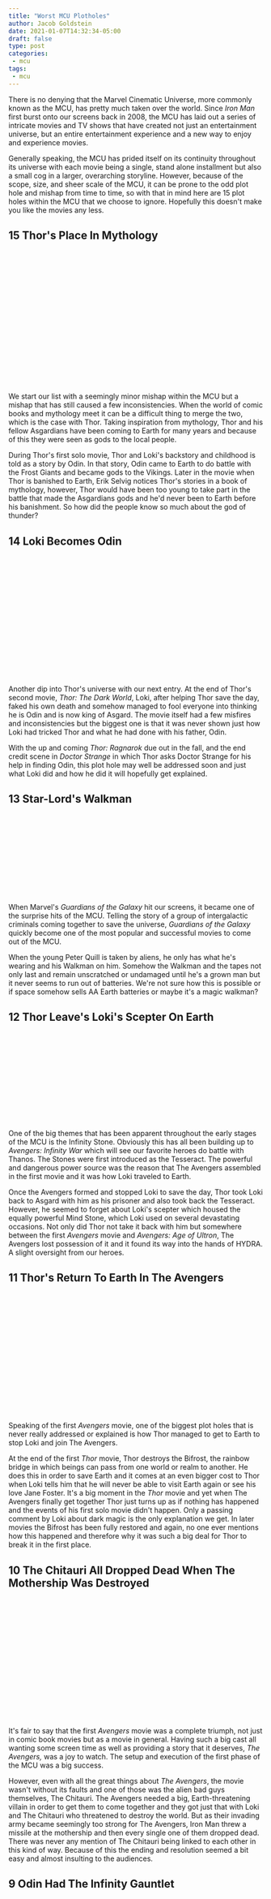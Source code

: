 ```yaml
---
title: "Worst MCU Plotholes"
author: Jacob Goldstein
date: 2021-01-07T14:32:34-05:00
draft: false
type: post
categories:
 - mcu
tags:
 - mcu
---
```


<section class="article-body" itemprop="articleBody">

There is no denying that the Marvel Cinematic Universe, more commonly known as the MCU, has pretty much taken over the world. Since _Iron Man_ first burst onto our screens back in 2008, the MCU has laid out a series of intricate movies and TV shows that have created not just an entertainment universe, but an entire entertainment experience and a new way to enjoy and experience movies.

Generally speaking, the MCU has prided itself on its continuity throughout its universe with each movie being a single, stand alone installment but also a small cog in a larger, overarching storyline. However, because of the scope, size, and sheer scale of the MCU, it can be prone to the odd plot hole and mishap from time to time, so with that in mind here are 15 plot holes within the MCU that we choose to ignore. Hopefully this doesn't make you like the movies any less.

## <span class="item-num">15</span> Thor's Place In Mythology

<figure class="item-img">

<div style="margin:0 auto;max-width:2880px;">

<div class="responsive-img img-article-item" style="padding-bottom: 62.5%"><picture><source media="(min-width: 1024px) and (-webkit-min-device-pixel-ratio: 1.25), (min-width: 1024px) and (min-resolution: 120dpi)" sizes="740px" data-srcset="https://static2.therichestimages.com/wordpress/wp-content/uploads/2017/06/comicvine.gamespot.com_-1.jpg?q=50&amp;fit=crop&amp;w=740&amp;h=462&amp;dpr=1.5 1110w"> <source media="(min-width: 1024px)" sizes="740px" data-srcset="https://static2.therichestimages.com/wordpress/wp-content/uploads/2017/06/comicvine.gamespot.com_-1.jpg?q=50&amp;fit=crop&amp;w=740&amp;h=462 740w"> <source media="(min-width: 768px) and (-webkit-min-device-pixel-ratio: 1.25), (min-width: 768px) and (min-resolution: 120dpi)" sizes="963px" data-srcset="https://static2.therichestimages.com/wordpress/wp-content/uploads/2017/06/comicvine.gamespot.com_-1.jpg?q=50&amp;fit=crop&amp;w=963&amp;h=601&amp;dpr=1.5 1444w"> <source media="(min-width: 768px)" sizes="963px" data-srcset="https://static2.therichestimages.com/wordpress/wp-content/uploads/2017/06/comicvine.gamespot.com_-1.jpg?q=50&amp;fit=crop&amp;w=963&amp;h=601 963w"> <source media="(min-width: 481px) and (-webkit-min-device-pixel-ratio: 1.25), (min-width: 481px) and (min-resolution: 120dpi)" sizes="737px" data-srcset="https://static2.therichestimages.com/wordpress/wp-content/uploads/2017/06/comicvine.gamespot.com_-1.jpg?q=50&amp;fit=crop&amp;w=737&amp;h=460&amp;dpr=1.5 1105w"> <source media="(min-width: 481px)" sizes="737px" data-srcset="https://static2.therichestimages.com/wordpress/wp-content/uploads/2017/06/comicvine.gamespot.com_-1.jpg?q=50&amp;fit=crop&amp;w=737&amp;h=460 737w"> <source media="(min-width: 0px) and (-webkit-min-device-pixel-ratio: 1.25), (min-width: 0px) and (min-resolution: 120dpi)" sizes="450px" data-srcset="https://static2.therichestimages.com/wordpress/wp-content/uploads/2017/06/comicvine.gamespot.com_-1.jpg?q=50&amp;fit=crop&amp;w=450&amp;h=281&amp;dpr=1.5 675w"> <source media="(min-width: 0px)" sizes="450px" data-srcset="https://static2.therichestimages.com/wordpress/wp-content/uploads/2017/06/comicvine.gamespot.com_-1.jpg?q=50&amp;fit=crop&amp;w=450&amp;h=281 450w"></picture> </div>

</div>

</figure>

We start our list with a seemingly minor mishap within the MCU but a mishap that has still caused a few inconsistencies. When the world of comic books and mythology meet it can be a difficult thing to merge the two, which is the case with Thor. Taking inspiration from mythology, Thor and his fellow Asgardians have been coming to Earth for many years and because of this they were seen as gods to the local people.

During Thor's first solo movie, Thor and Loki's backstory and childhood is told as a story by Odin. In that story, Odin came to Earth to do battle with the Frost Giants and became gods to the Vikings. Later in the movie when Thor is banished to Earth, Erik Selvig notices Thor's stories in a book of mythology, however, Thor would have been too young to take part in the battle that made the Asgardians gods and he'd never been to Earth before his banishment. So how did the people know so much about the god of thunder?

## <span class="item-num">14</span> Loki Becomes Odin

<figure class="item-img">

<div style="margin:0 auto;max-width:800px;">

<div class="responsive-img img-article-item" style="padding-bottom: 56.25%"><picture><source media="(min-width: 1024px) and (-webkit-min-device-pixel-ratio: 1.25), (min-width: 1024px) and (min-resolution: 120dpi)" sizes="740px" data-srcset="https://static3.therichestimages.com/wordpress/wp-content/uploads/2017/06/io9.com_.jpg?q=50&amp;fit=crop&amp;w=740&amp;h=416&amp;dpr=1.5 1110w"> <source media="(min-width: 1024px)" sizes="740px" data-srcset="https://static3.therichestimages.com/wordpress/wp-content/uploads/2017/06/io9.com_.jpg?q=50&amp;fit=crop&amp;w=740&amp;h=416 740w"> <source media="(min-width: 768px) and (-webkit-min-device-pixel-ratio: 1.25), (min-width: 768px) and (min-resolution: 120dpi)" sizes="963px" data-srcset="https://static3.therichestimages.com/wordpress/wp-content/uploads/2017/06/io9.com_.jpg?q=50&amp;fit=crop&amp;w=963&amp;h=541&amp;dpr=1.5 1444w"> <source media="(min-width: 768px)" sizes="963px" data-srcset="https://static3.therichestimages.com/wordpress/wp-content/uploads/2017/06/io9.com_.jpg?q=50&amp;fit=crop&amp;w=963&amp;h=541 963w"> <source media="(min-width: 481px) and (-webkit-min-device-pixel-ratio: 1.25), (min-width: 481px) and (min-resolution: 120dpi)" sizes="737px" data-srcset="https://static3.therichestimages.com/wordpress/wp-content/uploads/2017/06/io9.com_.jpg?q=50&amp;fit=crop&amp;w=737&amp;h=414&amp;dpr=1.5 1105w"> <source media="(min-width: 481px)" sizes="737px" data-srcset="https://static3.therichestimages.com/wordpress/wp-content/uploads/2017/06/io9.com_.jpg?q=50&amp;fit=crop&amp;w=737&amp;h=414 737w"> <source media="(min-width: 0px) and (-webkit-min-device-pixel-ratio: 1.25), (min-width: 0px) and (min-resolution: 120dpi)" sizes="450px" data-srcset="https://static3.therichestimages.com/wordpress/wp-content/uploads/2017/06/io9.com_.jpg?q=50&amp;fit=crop&amp;w=450&amp;h=253&amp;dpr=1.5 675w"> <source media="(min-width: 0px)" sizes="450px" data-srcset="https://static3.therichestimages.com/wordpress/wp-content/uploads/2017/06/io9.com_.jpg?q=50&amp;fit=crop&amp;w=450&amp;h=253 450w"></picture> </div>

</div>

</figure>

Another dip into Thor's universe with our next entry. At the end of Thor's second movie, _Thor: The Dark World_, Loki, after helping Thor save the day, faked his own death and somehow managed to fool everyone into thinking he is Odin and is now king of Asgard. The movie itself had a few misfires and inconsistencies but the biggest one is that it was never shown just how Loki had tricked Thor and what he had done with his father, Odin.

With the up and coming _Thor: Ragnarok_ due out in the fall, and the end credit scene in _Doctor Strange_ in which Thor asks Doctor Strange for his help in finding Odin, this plot hole may well be addressed soon and just what Loki did and how he did it will hopefully get explained.

## <span class="item-num">13</span> Star-Lord's Walkman

<figure class="item-img">

<div style="margin:0 auto;max-width:1020px;">

<div class="responsive-img img-article-item" style="padding-bottom: 37.745098039216%"><picture><source media="(min-width: 1024px) and (-webkit-min-device-pixel-ratio: 1.25), (min-width: 1024px) and (min-resolution: 120dpi)" sizes="740px" data-srcset="https://static3.therichestimages.com/wordpress/wp-content/uploads/2017/06/guardians3.jpg?q=50&amp;fit=crop&amp;w=740&amp;h=279&amp;dpr=1.5 1110w"> <source media="(min-width: 1024px)" sizes="740px" data-srcset="https://static3.therichestimages.com/wordpress/wp-content/uploads/2017/06/guardians3.jpg?q=50&amp;fit=crop&amp;w=740&amp;h=279 740w"> <source media="(min-width: 768px) and (-webkit-min-device-pixel-ratio: 1.25), (min-width: 768px) and (min-resolution: 120dpi)" sizes="963px" data-srcset="https://static3.therichestimages.com/wordpress/wp-content/uploads/2017/06/guardians3.jpg?q=50&amp;fit=crop&amp;w=963&amp;h=363&amp;dpr=1.5 1444w"> <source media="(min-width: 768px)" sizes="963px" data-srcset="https://static3.therichestimages.com/wordpress/wp-content/uploads/2017/06/guardians3.jpg?q=50&amp;fit=crop&amp;w=963&amp;h=363 963w"> <source media="(min-width: 481px) and (-webkit-min-device-pixel-ratio: 1.25), (min-width: 481px) and (min-resolution: 120dpi)" sizes="737px" data-srcset="https://static3.therichestimages.com/wordpress/wp-content/uploads/2017/06/guardians3.jpg?q=50&amp;fit=crop&amp;w=737&amp;h=278&amp;dpr=1.5 1105w"> <source media="(min-width: 481px)" sizes="737px" data-srcset="https://static3.therichestimages.com/wordpress/wp-content/uploads/2017/06/guardians3.jpg?q=50&amp;fit=crop&amp;w=737&amp;h=278 737w"> <source media="(min-width: 0px) and (-webkit-min-device-pixel-ratio: 1.25), (min-width: 0px) and (min-resolution: 120dpi)" sizes="450px" data-srcset="https://static3.therichestimages.com/wordpress/wp-content/uploads/2017/06/guardians3.jpg?q=50&amp;fit=crop&amp;w=450&amp;h=169&amp;dpr=1.5 675w"> <source media="(min-width: 0px)" sizes="450px" data-srcset="https://static3.therichestimages.com/wordpress/wp-content/uploads/2017/06/guardians3.jpg?q=50&amp;fit=crop&amp;w=450&amp;h=169 450w"></picture> </div>

</div>

</figure>

When Marvel's _Guardians of the Galaxy_ hit our screens, it became one of the surprise hits of the MCU. Telling the story of a group of intergalactic criminals coming together to save the universe, _Guardians of the Galaxy_ quickly become one of the most popular and successful movies to come out of the MCU.

When the young Peter Quill is taken by aliens, he only has what he's wearing and his Walkman on him. Somehow the Walkman and the tapes not only last and remain unscratched or undamaged until he's a grown man but it never seems to run out of batteries. We're not sure how this is possible or if space somehow sells AA Earth batteries or maybe it's a magic walkman?

## <span class="item-num">12</span> Thor Leave's Loki's Scepter On Earth

<figure class="item-img">

<div style="margin:0 auto;max-width:1920px;">

<div class="responsive-img img-article-item" style="padding-bottom: 41.666666666667%"><picture><source media="(min-width: 1024px) and (-webkit-min-device-pixel-ratio: 1.25), (min-width: 1024px) and (min-resolution: 120dpi)" sizes="740px" data-srcset="https://static3.therichestimages.com/wordpress/wp-content/uploads/2017/06/youtbue.com-s.jpg?q=50&amp;fit=crop&amp;w=740&amp;h=308&amp;dpr=1.5 1110w"> <source media="(min-width: 1024px)" sizes="740px" data-srcset="https://static3.therichestimages.com/wordpress/wp-content/uploads/2017/06/youtbue.com-s.jpg?q=50&amp;fit=crop&amp;w=740&amp;h=308 740w"> <source media="(min-width: 768px) and (-webkit-min-device-pixel-ratio: 1.25), (min-width: 768px) and (min-resolution: 120dpi)" sizes="963px" data-srcset="https://static3.therichestimages.com/wordpress/wp-content/uploads/2017/06/youtbue.com-s.jpg?q=50&amp;fit=crop&amp;w=963&amp;h=401&amp;dpr=1.5 1444w"> <source media="(min-width: 768px)" sizes="963px" data-srcset="https://static3.therichestimages.com/wordpress/wp-content/uploads/2017/06/youtbue.com-s.jpg?q=50&amp;fit=crop&amp;w=963&amp;h=401 963w"> <source media="(min-width: 481px) and (-webkit-min-device-pixel-ratio: 1.25), (min-width: 481px) and (min-resolution: 120dpi)" sizes="737px" data-srcset="https://static3.therichestimages.com/wordpress/wp-content/uploads/2017/06/youtbue.com-s.jpg?q=50&amp;fit=crop&amp;w=737&amp;h=307&amp;dpr=1.5 1105w"> <source media="(min-width: 481px)" sizes="737px" data-srcset="https://static3.therichestimages.com/wordpress/wp-content/uploads/2017/06/youtbue.com-s.jpg?q=50&amp;fit=crop&amp;w=737&amp;h=307 737w"> <source media="(min-width: 0px) and (-webkit-min-device-pixel-ratio: 1.25), (min-width: 0px) and (min-resolution: 120dpi)" sizes="450px" data-srcset="https://static3.therichestimages.com/wordpress/wp-content/uploads/2017/06/youtbue.com-s.jpg?q=50&amp;fit=crop&amp;w=450&amp;h=187&amp;dpr=1.5 675w"> <source media="(min-width: 0px)" sizes="450px" data-srcset="https://static3.therichestimages.com/wordpress/wp-content/uploads/2017/06/youtbue.com-s.jpg?q=50&amp;fit=crop&amp;w=450&amp;h=187 450w"></picture> </div>

</div>

</figure>

One of the big themes that has been apparent throughout the early stages of the MCU is the Infinity Stone. Obviously this has all been building up to _Avengers: Infinity War_ which will see our favorite heroes do battle with Thanos. The Stones were first introduced as the Tesseract. The powerful and dangerous power source was the reason that The Avengers assembled in the first movie and it was how Loki traveled to Earth.

Once the Avengers formed and stopped Loki to save the day, Thor took Loki back to Asgard with him as his prisoner and also took back the Tesseract. However, he seemed to forget about Loki's scepter which housed the equally powerful Mind Stone, which Loki used on several devastating occasions. Not only did Thor not take it back with him but somewhere between the first _Avengers_ movie and _Avengers: Age of Ultron_, The Avengers lost possession of it and it found its way into the hands of HYDRA. A slight oversight from our heroes.

## <span class="item-num">11</span> Thor's Return To Earth In The Avengers

<figure class="item-img">

<div style="margin:0 auto;max-width:1280px;">

<div class="responsive-img img-article-item" style="padding-bottom: 56.25%"><picture><source media="(min-width: 1024px) and (-webkit-min-device-pixel-ratio: 1.25), (min-width: 1024px) and (min-resolution: 120dpi)" sizes="740px" data-srcset="https://static2.therichestimages.com/wordpress/wp-content/uploads/2017/06/youtube.com_-2.jpg?q=50&amp;fit=crop&amp;w=740&amp;h=416&amp;dpr=1.5 1110w"> <source media="(min-width: 1024px)" sizes="740px" data-srcset="https://static2.therichestimages.com/wordpress/wp-content/uploads/2017/06/youtube.com_-2.jpg?q=50&amp;fit=crop&amp;w=740&amp;h=416 740w"> <source media="(min-width: 768px) and (-webkit-min-device-pixel-ratio: 1.25), (min-width: 768px) and (min-resolution: 120dpi)" sizes="963px" data-srcset="https://static2.therichestimages.com/wordpress/wp-content/uploads/2017/06/youtube.com_-2.jpg?q=50&amp;fit=crop&amp;w=963&amp;h=541&amp;dpr=1.5 1444w"> <source media="(min-width: 768px)" sizes="963px" data-srcset="https://static2.therichestimages.com/wordpress/wp-content/uploads/2017/06/youtube.com_-2.jpg?q=50&amp;fit=crop&amp;w=963&amp;h=541 963w"> <source media="(min-width: 481px) and (-webkit-min-device-pixel-ratio: 1.25), (min-width: 481px) and (min-resolution: 120dpi)" sizes="737px" data-srcset="https://static2.therichestimages.com/wordpress/wp-content/uploads/2017/06/youtube.com_-2.jpg?q=50&amp;fit=crop&amp;w=737&amp;h=414&amp;dpr=1.5 1105w"> <source media="(min-width: 481px)" sizes="737px" data-srcset="https://static2.therichestimages.com/wordpress/wp-content/uploads/2017/06/youtube.com_-2.jpg?q=50&amp;fit=crop&amp;w=737&amp;h=414 737w"> <source media="(min-width: 0px) and (-webkit-min-device-pixel-ratio: 1.25), (min-width: 0px) and (min-resolution: 120dpi)" sizes="450px" data-srcset="https://static2.therichestimages.com/wordpress/wp-content/uploads/2017/06/youtube.com_-2.jpg?q=50&amp;fit=crop&amp;w=450&amp;h=253&amp;dpr=1.5 675w"> <source media="(min-width: 0px)" sizes="450px" data-srcset="https://static2.therichestimages.com/wordpress/wp-content/uploads/2017/06/youtube.com_-2.jpg?q=50&amp;fit=crop&amp;w=450&amp;h=253 450w"></picture> </div>

</div>

</figure>

Speaking of the first _Avengers_ movie, one of the biggest plot holes that is never really addressed or explained is how Thor managed to get to Earth to stop Loki and join The Avengers.

At the end of the first _Thor_ movie, Thor destroys the Bifrost, the rainbow bridge in which beings can pass from one world or realm to another. He does this in order to save Earth and it comes at an even bigger cost to Thor when Loki tells him that he will never be able to visit Earth again or see his love Jane Foster. It's a big moment in the _Thor_ movie and yet when The Avengers finally get together Thor just turns up as if nothing has happened and the events of his first solo movie didn't happen. Only a passing comment by Loki about dark magic is the only explanation we get. In later movies the Bifrost has been fully restored and again, no one ever mentions how this happened and therefore why it was such a big deal for Thor to break it in the first place.

## <span class="item-num">10</span> The Chitauri All Dropped Dead When The Mothership Was Destroyed

<figure class="item-img">

<div style="margin:0 auto;max-width:1920px;">

<div class="responsive-img img-article-item" style="padding-bottom: 56.25%"><picture><source media="(min-width: 1024px) and (-webkit-min-device-pixel-ratio: 1.25), (min-width: 1024px) and (min-resolution: 120dpi)" sizes="740px" data-srcset="https://static2.therichestimages.com/wordpress/wp-content/uploads/2017/06/mcu.wikia_.com_.png?q=50&amp;fit=crop&amp;w=740&amp;h=416&amp;dpr=1.5 1110w"> <source media="(min-width: 1024px)" sizes="740px" data-srcset="https://static2.therichestimages.com/wordpress/wp-content/uploads/2017/06/mcu.wikia_.com_.png?q=50&amp;fit=crop&amp;w=740&amp;h=416 740w"> <source media="(min-width: 768px) and (-webkit-min-device-pixel-ratio: 1.25), (min-width: 768px) and (min-resolution: 120dpi)" sizes="963px" data-srcset="https://static2.therichestimages.com/wordpress/wp-content/uploads/2017/06/mcu.wikia_.com_.png?q=50&amp;fit=crop&amp;w=963&amp;h=541&amp;dpr=1.5 1444w"> <source media="(min-width: 768px)" sizes="963px" data-srcset="https://static2.therichestimages.com/wordpress/wp-content/uploads/2017/06/mcu.wikia_.com_.png?q=50&amp;fit=crop&amp;w=963&amp;h=541 963w"> <source media="(min-width: 481px) and (-webkit-min-device-pixel-ratio: 1.25), (min-width: 481px) and (min-resolution: 120dpi)" sizes="737px" data-srcset="https://static2.therichestimages.com/wordpress/wp-content/uploads/2017/06/mcu.wikia_.com_.png?q=50&amp;fit=crop&amp;w=737&amp;h=414&amp;dpr=1.5 1105w"> <source media="(min-width: 481px)" sizes="737px" data-srcset="https://static2.therichestimages.com/wordpress/wp-content/uploads/2017/06/mcu.wikia_.com_.png?q=50&amp;fit=crop&amp;w=737&amp;h=414 737w"> <source media="(min-width: 0px) and (-webkit-min-device-pixel-ratio: 1.25), (min-width: 0px) and (min-resolution: 120dpi)" sizes="450px" data-srcset="https://static2.therichestimages.com/wordpress/wp-content/uploads/2017/06/mcu.wikia_.com_.png?q=50&amp;fit=crop&amp;w=450&amp;h=253&amp;dpr=1.5 675w"> <source media="(min-width: 0px)" sizes="450px" data-srcset="https://static2.therichestimages.com/wordpress/wp-content/uploads/2017/06/mcu.wikia_.com_.png?q=50&amp;fit=crop&amp;w=450&amp;h=253 450w"></picture> </div>

</div>

</figure>

It's fair to say that the first _Avengers_ movie was a complete triumph, not just in comic book movies but as a movie in general. Having such a big cast all wanting some screen time as well as providing a story that it deserves, _The Avengers,_ was a joy to watch. The setup and execution of the first phase of the MCU was a big success.

However, even with all the great things about _The Avengers_, the movie wasn't without its faults and one of those was the alien bad guys themselves, The Chitauri. The Avengers needed a big, Earth-threatening villain in order to get them to come together and they got just that with Loki and The Chitauri who threatened to destroy the world. But as their invading army became seemingly too strong for The Avengers, Iron Man threw a missile at the mothership and then every single one of them dropped dead. There was never any mention of The Chitauri being linked to each other in this kind of way. Because of this the ending and resolution seemed a bit easy and almost insulting to the audiences.

## <span class="item-num">9</span> Odin Had The Infinity Gauntlet

<figure class="item-img">

<div style="margin:0 auto;max-width:958px;">

<div class="responsive-img img-article-item" style="padding-bottom: 50%"><picture><source media="(min-width: 1024px) and (-webkit-min-device-pixel-ratio: 1.25), (min-width: 1024px) and (min-resolution: 120dpi)" sizes="740px" data-srcset="https://static2.therichestimages.com/wordpress/wp-content/uploads/2017/06/nerdando.com_.jpg?q=50&amp;fit=crop&amp;w=740&amp;h=370&amp;dpr=1.5 1110w"> <source media="(min-width: 1024px)" sizes="740px" data-srcset="https://static2.therichestimages.com/wordpress/wp-content/uploads/2017/06/nerdando.com_.jpg?q=50&amp;fit=crop&amp;w=740&amp;h=370 740w"> <source media="(min-width: 768px) and (-webkit-min-device-pixel-ratio: 1.25), (min-width: 768px) and (min-resolution: 120dpi)" sizes="963px" data-srcset="https://static2.therichestimages.com/wordpress/wp-content/uploads/2017/06/nerdando.com_.jpg?q=50&amp;fit=crop&amp;w=963&amp;h=481&amp;dpr=1.5 1444w"> <source media="(min-width: 768px)" sizes="963px" data-srcset="https://static2.therichestimages.com/wordpress/wp-content/uploads/2017/06/nerdando.com_.jpg?q=50&amp;fit=crop&amp;w=963&amp;h=481 963w"> <source media="(min-width: 481px) and (-webkit-min-device-pixel-ratio: 1.25), (min-width: 481px) and (min-resolution: 120dpi)" sizes="737px" data-srcset="https://static2.therichestimages.com/wordpress/wp-content/uploads/2017/06/nerdando.com_.jpg?q=50&amp;fit=crop&amp;w=737&amp;h=368&amp;dpr=1.5 1105w"> <source media="(min-width: 481px)" sizes="737px" data-srcset="https://static2.therichestimages.com/wordpress/wp-content/uploads/2017/06/nerdando.com_.jpg?q=50&amp;fit=crop&amp;w=737&amp;h=368 737w"> <source media="(min-width: 0px) and (-webkit-min-device-pixel-ratio: 1.25), (min-width: 0px) and (min-resolution: 120dpi)" sizes="450px" data-srcset="https://static2.therichestimages.com/wordpress/wp-content/uploads/2017/06/nerdando.com_.jpg?q=50&amp;fit=crop&amp;w=450&amp;h=225&amp;dpr=1.5 675w"> <source media="(min-width: 0px)" sizes="450px" data-srcset="https://static2.therichestimages.com/wordpress/wp-content/uploads/2017/06/nerdando.com_.jpg?q=50&amp;fit=crop&amp;w=450&amp;h=225 450w"></picture> </div>

</div>

</figure>

Our next entry is more of a MCU mistake than a plot hole but it still has some fans out there talking about it. During the first _Thor_ movie, Odin has a vault in which he locks up all the rarest and most powerful items in the realms. As Loki spends a few scenes in the vault, we can clearly see that Odin has The Infinity Gauntlet locked away safely inside. However, at the end of Avengers: Age of Ultron, Thanos is shown in the mid credits scene to be putting on the Infinity gauntlet as he says "Fine, I'll do it myself."

We get the feeling that when the first _Thor_ movie was written, the MCU didn't know everything about the future movies and therefore weren't sure that the Infinity Stones would play such a big part. It's unlikely that there are two Infinity Gauntlets out there so we think it's more a case that the writers just added in this easter egg as a nod to the Marvel storyline and later realized their mistake and are now just going to ignore it.

## <span class="item-num">8</span> Thanos Recruiting Loki

<figure class="item-img">

<div style="margin:0 auto;max-width:1200px;">

<div class="responsive-img img-article-item" style="padding-bottom: 60%"><picture><source media="(min-width: 1024px) and (-webkit-min-device-pixel-ratio: 1.25), (min-width: 1024px) and (min-resolution: 120dpi)" sizes="740px" data-srcset="https://static2.therichestimages.com/wordpress/wp-content/uploads/2017/06/youtube.com-t.jpg?q=50&amp;fit=crop&amp;w=740&amp;h=444&amp;dpr=1.5 1110w"> <source media="(min-width: 1024px)" sizes="740px" data-srcset="https://static2.therichestimages.com/wordpress/wp-content/uploads/2017/06/youtube.com-t.jpg?q=50&amp;fit=crop&amp;w=740&amp;h=444 740w"> <source media="(min-width: 768px) and (-webkit-min-device-pixel-ratio: 1.25), (min-width: 768px) and (min-resolution: 120dpi)" sizes="963px" data-srcset="https://static2.therichestimages.com/wordpress/wp-content/uploads/2017/06/youtube.com-t.jpg?q=50&amp;fit=crop&amp;w=963&amp;h=577&amp;dpr=1.5 1444w"> <source media="(min-width: 768px)" sizes="963px" data-srcset="https://static2.therichestimages.com/wordpress/wp-content/uploads/2017/06/youtube.com-t.jpg?q=50&amp;fit=crop&amp;w=963&amp;h=577 963w"> <source media="(min-width: 481px) and (-webkit-min-device-pixel-ratio: 1.25), (min-width: 481px) and (min-resolution: 120dpi)" sizes="737px" data-srcset="https://static2.therichestimages.com/wordpress/wp-content/uploads/2017/06/youtube.com-t.jpg?q=50&amp;fit=crop&amp;w=737&amp;h=442&amp;dpr=1.5 1105w"> <source media="(min-width: 481px)" sizes="737px" data-srcset="https://static2.therichestimages.com/wordpress/wp-content/uploads/2017/06/youtube.com-t.jpg?q=50&amp;fit=crop&amp;w=737&amp;h=442 737w"> <source media="(min-width: 0px) and (-webkit-min-device-pixel-ratio: 1.25), (min-width: 0px) and (min-resolution: 120dpi)" sizes="450px" data-srcset="https://static2.therichestimages.com/wordpress/wp-content/uploads/2017/06/youtube.com-t.jpg?q=50&amp;fit=crop&amp;w=450&amp;h=270&amp;dpr=1.5 675w"> <source media="(min-width: 0px)" sizes="450px" data-srcset="https://static2.therichestimages.com/wordpress/wp-content/uploads/2017/06/youtube.com-t.jpg?q=50&amp;fit=crop&amp;w=450&amp;h=270 450w"></picture> </div>

</div>

</figure>

For a while now it has been clear that throughout the MCU Thanos has been behind the scenes, pulling the strings in order to get what he wants. In _Guardians of the Galaxy,_ the mad Titan uses Ronan to get one of the Infinity Stones for him. In _Avengers: Age of Ultron,_ it is shown that Ultron didn't work alone and was in fact guided by Thanos and of course, in the first _Avengers_ movie, Loki is given his powerful scepter and use of the Chitauri army by Thanos.

We know that Thanos is the big bad for the universe and _The Avengers_ has been building up to a showdown between him and The Avengers, but how does Thanos keep meeting these people? There's no reference to how Loki and Thanos came to meet or how Ultron could in any way be linked to Thanos. It just seems like the writers tap on Thanos at the end of everything in order to keep building up their theme rather than fully explaining any of this.

## <span class="item-num">7</span> Thanos Gives Away The Mind Stone

<figure class="item-img">

<div style="margin:0 auto;max-width:1024px;">

<div class="responsive-img img-article-item" style="padding-bottom: 56.25%"><picture><source media="(min-width: 1024px) and (-webkit-min-device-pixel-ratio: 1.25), (min-width: 1024px) and (min-resolution: 120dpi)" sizes="740px" data-srcset="https://static2.therichestimages.com/wordpress/wp-content/uploads/2017/06/cheatsheet.com_.jpg?q=50&amp;fit=crop&amp;w=740&amp;h=416&amp;dpr=1.5 1110w"> <source media="(min-width: 1024px)" sizes="740px" data-srcset="https://static2.therichestimages.com/wordpress/wp-content/uploads/2017/06/cheatsheet.com_.jpg?q=50&amp;fit=crop&amp;w=740&amp;h=416 740w"> <source media="(min-width: 768px) and (-webkit-min-device-pixel-ratio: 1.25), (min-width: 768px) and (min-resolution: 120dpi)" sizes="963px" data-srcset="https://static2.therichestimages.com/wordpress/wp-content/uploads/2017/06/cheatsheet.com_.jpg?q=50&amp;fit=crop&amp;w=963&amp;h=541&amp;dpr=1.5 1444w"> <source media="(min-width: 768px)" sizes="963px" data-srcset="https://static2.therichestimages.com/wordpress/wp-content/uploads/2017/06/cheatsheet.com_.jpg?q=50&amp;fit=crop&amp;w=963&amp;h=541 963w"> <source media="(min-width: 481px) and (-webkit-min-device-pixel-ratio: 1.25), (min-width: 481px) and (min-resolution: 120dpi)" sizes="737px" data-srcset="https://static2.therichestimages.com/wordpress/wp-content/uploads/2017/06/cheatsheet.com_.jpg?q=50&amp;fit=crop&amp;w=737&amp;h=414&amp;dpr=1.5 1105w"> <source media="(min-width: 481px)" sizes="737px" data-srcset="https://static2.therichestimages.com/wordpress/wp-content/uploads/2017/06/cheatsheet.com_.jpg?q=50&amp;fit=crop&amp;w=737&amp;h=414 737w"> <source media="(min-width: 0px) and (-webkit-min-device-pixel-ratio: 1.25), (min-width: 0px) and (min-resolution: 120dpi)" sizes="450px" data-srcset="https://static2.therichestimages.com/wordpress/wp-content/uploads/2017/06/cheatsheet.com_.jpg?q=50&amp;fit=crop&amp;w=450&amp;h=253&amp;dpr=1.5 675w"> <source media="(min-width: 0px)" sizes="450px" data-srcset="https://static2.therichestimages.com/wordpress/wp-content/uploads/2017/06/cheatsheet.com_.jpg?q=50&amp;fit=crop&amp;w=450&amp;h=253 450w"></picture> </div>

</div>

</figure>

Our previous entry talked about how Thanos managed to manipulate or even meet some of the MCU villains such as Loki and Ultron, but this entry is an even bigger plot hole and focuses on the Infinity Stones themselves. As we've already mentioned, Thanos and the Infinity Stones have been an underlined theme and threat throughout the entire MCU and will soon come out on screens in _Avengers: Infinity War._

However, in order for Thanos to truly be the threat we all know he can be, he needs to get his hands on all the Infinity Stones. Most of them have been seen in various movies but we know that Thanos has had his hands on at least one, but he gave it away. When Loki was given his scepter by Thanos it contained the Mind Stone, which means that Thanos gave Loki the stone in order to get another stone that was powering the Tesseract. If Thanos needs the Infinity Stones then he surely wouldn't give them away, especially since Loki lost his stones so now Thanos has none.

## <span class="item-num">6</span> Zemo's Plan

<figure class="item-img">

<div style="margin:0 auto;max-width:4000px;">

<div class="responsive-img img-article-item" style="padding-bottom: 66.675%"><picture><source media="(min-width: 1024px) and (-webkit-min-device-pixel-ratio: 1.25), (min-width: 1024px) and (min-resolution: 120dpi)" sizes="740px" data-srcset="https://static0.therichestimages.com/wordpress/wp-content/uploads/2017/06/mcu.wikia_.com-z.jpg?q=50&amp;fit=crop&amp;w=740&amp;h=493&amp;dpr=1.5 1110w"> <source media="(min-width: 1024px)" sizes="740px" data-srcset="https://static0.therichestimages.com/wordpress/wp-content/uploads/2017/06/mcu.wikia_.com-z.jpg?q=50&amp;fit=crop&amp;w=740&amp;h=493 740w"> <source media="(min-width: 768px) and (-webkit-min-device-pixel-ratio: 1.25), (min-width: 768px) and (min-resolution: 120dpi)" sizes="963px" data-srcset="https://static0.therichestimages.com/wordpress/wp-content/uploads/2017/06/mcu.wikia_.com-z.jpg?q=50&amp;fit=crop&amp;w=963&amp;h=642&amp;dpr=1.5 1444w"> <source media="(min-width: 768px)" sizes="963px" data-srcset="https://static0.therichestimages.com/wordpress/wp-content/uploads/2017/06/mcu.wikia_.com-z.jpg?q=50&amp;fit=crop&amp;w=963&amp;h=642 963w"> <source media="(min-width: 481px) and (-webkit-min-device-pixel-ratio: 1.25), (min-width: 481px) and (min-resolution: 120dpi)" sizes="737px" data-srcset="https://static0.therichestimages.com/wordpress/wp-content/uploads/2017/06/mcu.wikia_.com-z.jpg?q=50&amp;fit=crop&amp;w=737&amp;h=491&amp;dpr=1.5 1105w"> <source media="(min-width: 481px)" sizes="737px" data-srcset="https://static0.therichestimages.com/wordpress/wp-content/uploads/2017/06/mcu.wikia_.com-z.jpg?q=50&amp;fit=crop&amp;w=737&amp;h=491 737w"> <source media="(min-width: 0px) and (-webkit-min-device-pixel-ratio: 1.25), (min-width: 0px) and (min-resolution: 120dpi)" sizes="450px" data-srcset="https://static0.therichestimages.com/wordpress/wp-content/uploads/2017/06/mcu.wikia_.com-z.jpg?q=50&amp;fit=crop&amp;w=450&amp;h=300&amp;dpr=1.5 675w"> <source media="(min-width: 0px)" sizes="450px" data-srcset="https://static0.therichestimages.com/wordpress/wp-content/uploads/2017/06/mcu.wikia_.com-z.jpg?q=50&amp;fit=crop&amp;w=450&amp;h=300 450w"></picture> </div>

</div>

</figure>

Throughout the MCU movies, particularly the ones involving the Avengers, an interesting theme has popped up and that's the responsibility of the superheroes and should they be accountable for their actions. This theme all came to a head in _Captain America: Civil War_ in which our favorite heroes were divided in their opinions of what a hero should be and if they should be monitored.

In the middle of this movie we got the character of Zemo, who had lost his family in _Avengers: Age of Ultron_. Although The Avengers saved the day, Zemo held them responsible for his family's death, Captain America and Iron Man in particular. So Zemo hatched a plan in order to bring down the two biggest Avengers. However, Zemo's plan required too many specific things that if anything at all happened slightly differently than he'd prepared for then his entire plan would fail. And let's not forget the ending in which his ultimate reveal to Captain America and Iron Man needed them both to be in the same place at the same time and there is no way he could have known that, especially as they were at odds with each other at the time.

## <span class="item-num">5</span> Captain America's Crash

<figure class="item-img">

<div style="margin:0 auto;max-width:1400px;">

<div class="responsive-img img-article-item" style="padding-bottom: 50%"><picture><source media="(min-width: 1024px) and (-webkit-min-device-pixel-ratio: 1.25), (min-width: 1024px) and (min-resolution: 120dpi)" sizes="740px" data-srcset="https://static3.therichestimages.com/wordpress/wp-content/uploads/2017/06/captainamerica.jpg?q=50&amp;fit=crop&amp;w=740&amp;h=370&amp;dpr=1.5 1110w"> <source media="(min-width: 1024px)" sizes="740px" data-srcset="https://static3.therichestimages.com/wordpress/wp-content/uploads/2017/06/captainamerica.jpg?q=50&amp;fit=crop&amp;w=740&amp;h=370 740w"> <source media="(min-width: 768px) and (-webkit-min-device-pixel-ratio: 1.25), (min-width: 768px) and (min-resolution: 120dpi)" sizes="963px" data-srcset="https://static3.therichestimages.com/wordpress/wp-content/uploads/2017/06/captainamerica.jpg?q=50&amp;fit=crop&amp;w=963&amp;h=481&amp;dpr=1.5 1444w"> <source media="(min-width: 768px)" sizes="963px" data-srcset="https://static3.therichestimages.com/wordpress/wp-content/uploads/2017/06/captainamerica.jpg?q=50&amp;fit=crop&amp;w=963&amp;h=481 963w"> <source media="(min-width: 481px) and (-webkit-min-device-pixel-ratio: 1.25), (min-width: 481px) and (min-resolution: 120dpi)" sizes="737px" data-srcset="https://static3.therichestimages.com/wordpress/wp-content/uploads/2017/06/captainamerica.jpg?q=50&amp;fit=crop&amp;w=737&amp;h=368&amp;dpr=1.5 1105w"> <source media="(min-width: 481px)" sizes="737px" data-srcset="https://static3.therichestimages.com/wordpress/wp-content/uploads/2017/06/captainamerica.jpg?q=50&amp;fit=crop&amp;w=737&amp;h=368 737w"> <source media="(min-width: 0px) and (-webkit-min-device-pixel-ratio: 1.25), (min-width: 0px) and (min-resolution: 120dpi)" sizes="450px" data-srcset="https://static3.therichestimages.com/wordpress/wp-content/uploads/2017/06/captainamerica.jpg?q=50&amp;fit=crop&amp;w=450&amp;h=225&amp;dpr=1.5 675w"> <source media="(min-width: 0px)" sizes="450px" data-srcset="https://static3.therichestimages.com/wordpress/wp-content/uploads/2017/06/captainamerica.jpg?q=50&amp;fit=crop&amp;w=450&amp;h=225 450w"></picture> </div>

</div>

</figure>

Our next entry is an example of a movie ending that serves no other purpose than to push forward the franchise. At the end of _Captain America: The First Avenger,_ Steve Rogers is left flying a plane that has other mini planes and bombs aboard it. In order to stop these bombs flying off and destroying cities, Captain America decides to crash the plane into the ice in order to save the world.

But the fact is Captain America didn't need to make this grand gesture and crash the plane. Considering that the plane was flying over the Atlantic, Captain America not only had plenty of time to work out a better plan, he also could have crashed the plane anywhere else other than into the ice. The only reason this happened was to make sure that Captain America was frozen and could be thawed out in the present day.

## <span class="item-num">4</span> Extremis

<figure class="item-img">

<div style="margin:0 auto;max-width:1200px;">

<div class="responsive-img img-article-item" style="padding-bottom: 50%"><picture><source media="(min-width: 1024px) and (-webkit-min-device-pixel-ratio: 1.25), (min-width: 1024px) and (min-resolution: 120dpi)" sizes="740px" data-srcset="https://static3.therichestimages.com/wordpress/wp-content/uploads/2017/06/mcu.wikia_.com-e.jpg?q=50&amp;fit=crop&amp;w=740&amp;h=370&amp;dpr=1.5 1110w"> <source media="(min-width: 1024px)" sizes="740px" data-srcset="https://static3.therichestimages.com/wordpress/wp-content/uploads/2017/06/mcu.wikia_.com-e.jpg?q=50&amp;fit=crop&amp;w=740&amp;h=370 740w"> <source media="(min-width: 768px) and (-webkit-min-device-pixel-ratio: 1.25), (min-width: 768px) and (min-resolution: 120dpi)" sizes="963px" data-srcset="https://static3.therichestimages.com/wordpress/wp-content/uploads/2017/06/mcu.wikia_.com-e.jpg?q=50&amp;fit=crop&amp;w=963&amp;h=481&amp;dpr=1.5 1444w"> <source media="(min-width: 768px)" sizes="963px" data-srcset="https://static3.therichestimages.com/wordpress/wp-content/uploads/2017/06/mcu.wikia_.com-e.jpg?q=50&amp;fit=crop&amp;w=963&amp;h=481 963w"> <source media="(min-width: 481px) and (-webkit-min-device-pixel-ratio: 1.25), (min-width: 481px) and (min-resolution: 120dpi)" sizes="737px" data-srcset="https://static3.therichestimages.com/wordpress/wp-content/uploads/2017/06/mcu.wikia_.com-e.jpg?q=50&amp;fit=crop&amp;w=737&amp;h=368&amp;dpr=1.5 1105w"> <source media="(min-width: 481px)" sizes="737px" data-srcset="https://static3.therichestimages.com/wordpress/wp-content/uploads/2017/06/mcu.wikia_.com-e.jpg?q=50&amp;fit=crop&amp;w=737&amp;h=368 737w"> <source media="(min-width: 0px) and (-webkit-min-device-pixel-ratio: 1.25), (min-width: 0px) and (min-resolution: 120dpi)" sizes="450px" data-srcset="https://static3.therichestimages.com/wordpress/wp-content/uploads/2017/06/mcu.wikia_.com-e.jpg?q=50&amp;fit=crop&amp;w=450&amp;h=225&amp;dpr=1.5 675w"> <source media="(min-width: 0px)" sizes="450px" data-srcset="https://static3.therichestimages.com/wordpress/wp-content/uploads/2017/06/mcu.wikia_.com-e.jpg?q=50&amp;fit=crop&amp;w=450&amp;h=225 450w"></picture> </div>

</div>

</figure>

During _Iron Man 3_, Tony Stark manages to get his hands on the Extremis project, which can give a person the power to regenerate and regrow limbs and beat pretty much any illness. The only flaw with Extremis is that it caused the people involved to overheat to such an extent that they could breathe fire. Once Stark's girlfriend, Pepper Potts, was exposed to it, the genius Stark put his mind to work and managed to stabilize Extremis. He saved Pepper Potts and even used it so the surgeons could remove the shrapnel from his heart.

However, since Stark magically made Extremis work, he seems to have forgotten all about it. Extremis could have come in very handy especially in _Avengers: Age of Ultron_ when Hawkeye was injured, but instead of Tony Stark pulling out his super healer, he made Hawkeye use an experimental tissue regenerator when he could have fixed it in half the time with Extremis.

## <span class="item-num">3</span> Captain America's Plan

<figure class="item-img">

<div style="margin:0 auto;max-width:1919px;">

<div class="responsive-img img-article-item" style="padding-bottom: 41.27149557061%"><picture><source media="(min-width: 1024px) and (-webkit-min-device-pixel-ratio: 1.25), (min-width: 1024px) and (min-resolution: 120dpi)" sizes="740px" data-srcset="https://static3.therichestimages.com/wordpress/wp-content/uploads/2017/06/cap.jpg?q=50&amp;fit=crop&amp;w=740&amp;h=305&amp;dpr=1.5 1110w"> <source media="(min-width: 1024px)" sizes="740px" data-srcset="https://static3.therichestimages.com/wordpress/wp-content/uploads/2017/06/cap.jpg?q=50&amp;fit=crop&amp;w=740&amp;h=305 740w"> <source media="(min-width: 768px) and (-webkit-min-device-pixel-ratio: 1.25), (min-width: 768px) and (min-resolution: 120dpi)" sizes="963px" data-srcset="https://static3.therichestimages.com/wordpress/wp-content/uploads/2017/06/cap.jpg?q=50&amp;fit=crop&amp;w=963&amp;h=397&amp;dpr=1.5 1444w"> <source media="(min-width: 768px)" sizes="963px" data-srcset="https://static3.therichestimages.com/wordpress/wp-content/uploads/2017/06/cap.jpg?q=50&amp;fit=crop&amp;w=963&amp;h=397 963w"> <source media="(min-width: 481px) and (-webkit-min-device-pixel-ratio: 1.25), (min-width: 481px) and (min-resolution: 120dpi)" sizes="737px" data-srcset="https://static3.therichestimages.com/wordpress/wp-content/uploads/2017/06/cap.jpg?q=50&amp;fit=crop&amp;w=737&amp;h=304&amp;dpr=1.5 1105w"> <source media="(min-width: 481px)" sizes="737px" data-srcset="https://static3.therichestimages.com/wordpress/wp-content/uploads/2017/06/cap.jpg?q=50&amp;fit=crop&amp;w=737&amp;h=304 737w"> <source media="(min-width: 0px) and (-webkit-min-device-pixel-ratio: 1.25), (min-width: 0px) and (min-resolution: 120dpi)" sizes="450px" data-srcset="https://static3.therichestimages.com/wordpress/wp-content/uploads/2017/06/cap.jpg?q=50&amp;fit=crop&amp;w=450&amp;h=185&amp;dpr=1.5 675w"> <source media="(min-width: 0px)" sizes="450px" data-srcset="https://static3.therichestimages.com/wordpress/wp-content/uploads/2017/06/cap.jpg?q=50&amp;fit=crop&amp;w=450&amp;h=185 450w"></picture> </div>

</div>

</figure>

We've already mentioned plans that involve a series of specific aspects that are just a bit too implausible, Zemo's plan for example. But Captain America is guilty of this himself. In _Captain America: The First Avenger,_ not only does the good Captain needlessly crash his plane into the ice but his final showdown with The Red Skull is equally unlikely and implausible.

The final scenes involved Captain America breaking into The Red Skull's base, fighting all the bad guys and then getting himself captured by the Red Skull. He's then taken into a room where he meets with the Red Skull and they have a chat before the Cap's friends burst in and save him. But the plan doesn't work on any level. How would his friends know which room he was being held in? How did they or the Cap know that The Red Skull just wouldn't kill him straight away? The fact is that the base was too big for his friends to find him that quickly and the rest is just a bit too convenient.

## <span class="item-num">2</span> Iron Man's Suits

<figure class="item-img">

<div style="margin:0 auto;max-width:1598px;">

<div class="responsive-img img-article-item" style="padding-bottom: 41.489361702128%"><picture><source media="(min-width: 1024px) and (-webkit-min-device-pixel-ratio: 1.25), (min-width: 1024px) and (min-resolution: 120dpi)" sizes="740px" data-srcset="https://static0.therichestimages.com/wordpress/wp-content/uploads/2017/06/superherohype.com_.png?q=50&amp;fit=crop&amp;w=740&amp;h=307&amp;dpr=1.5 1110w"> <source media="(min-width: 1024px)" sizes="740px" data-srcset="https://static0.therichestimages.com/wordpress/wp-content/uploads/2017/06/superherohype.com_.png?q=50&amp;fit=crop&amp;w=740&amp;h=307 740w"> <source media="(min-width: 768px) and (-webkit-min-device-pixel-ratio: 1.25), (min-width: 768px) and (min-resolution: 120dpi)" sizes="963px" data-srcset="https://static0.therichestimages.com/wordpress/wp-content/uploads/2017/06/superherohype.com_.png?q=50&amp;fit=crop&amp;w=963&amp;h=399&amp;dpr=1.5 1444w"> <source media="(min-width: 768px)" sizes="963px" data-srcset="https://static0.therichestimages.com/wordpress/wp-content/uploads/2017/06/superherohype.com_.png?q=50&amp;fit=crop&amp;w=963&amp;h=399 963w"> <source media="(min-width: 481px) and (-webkit-min-device-pixel-ratio: 1.25), (min-width: 481px) and (min-resolution: 120dpi)" sizes="737px" data-srcset="https://static0.therichestimages.com/wordpress/wp-content/uploads/2017/06/superherohype.com_.png?q=50&amp;fit=crop&amp;w=737&amp;h=305&amp;dpr=1.5 1105w"> <source media="(min-width: 481px)" sizes="737px" data-srcset="https://static0.therichestimages.com/wordpress/wp-content/uploads/2017/06/superherohype.com_.png?q=50&amp;fit=crop&amp;w=737&amp;h=305 737w"> <source media="(min-width: 0px) and (-webkit-min-device-pixel-ratio: 1.25), (min-width: 0px) and (min-resolution: 120dpi)" sizes="450px" data-srcset="https://static0.therichestimages.com/wordpress/wp-content/uploads/2017/06/superherohype.com_.png?q=50&amp;fit=crop&amp;w=450&amp;h=186&amp;dpr=1.5 675w"> <source media="(min-width: 0px)" sizes="450px" data-srcset="https://static0.therichestimages.com/wordpress/wp-content/uploads/2017/06/superherohype.com_.png?q=50&amp;fit=crop&amp;w=450&amp;h=186 450w"></picture> </div>

</div>

</figure>

The number two entry on our list comes in the form of Tony Stark's infamous Iron suits. In _Iron Man 3,_ Stark spends most of the movie out of his Iron suit as it needs to recharge. However, at the climax of the movie Stark calls Jarvis and initiates the "House Party Protocol." The protocol allows Jarvis to control the suits remotely and therefore they can be used as an Iron army to stop the bad guys.

It was a very cool scene, especially as most of _Iron Man 3,_ had Stark without his Iron Man suit but this scene alone brings up a big question: if Jarvis can control all of these suits so easily then why didn't Stark do it earlier? Especially earlier in the movie when Stark gives out his home address to a terrorist and calls him out for a face off. This seems like a huge plot hole in the movie and we can't believe that no one questioned this.

## <span class="item-num">1</span> The Avengers Only Assemble Sometimes

<figure class="item-img">

<div style="margin:0 auto;max-width:2104px;">

<div class="responsive-img img-article-item" style="padding-bottom: 56.273764258555%"><picture><source media="(min-width: 1024px) and (-webkit-min-device-pixel-ratio: 1.25), (min-width: 1024px) and (min-resolution: 120dpi)" sizes="740px" data-srcset="https://static1.therichestimages.com/wordpress/wp-content/uploads/2017/06/needto-consume.com_.jpg?q=50&amp;fit=crop&amp;w=740&amp;h=416&amp;dpr=1.5 1110w"> <source media="(min-width: 1024px)" sizes="740px" data-srcset="https://static1.therichestimages.com/wordpress/wp-content/uploads/2017/06/needto-consume.com_.jpg?q=50&amp;fit=crop&amp;w=740&amp;h=416 740w"> <source media="(min-width: 768px) and (-webkit-min-device-pixel-ratio: 1.25), (min-width: 768px) and (min-resolution: 120dpi)" sizes="963px" data-srcset="https://static1.therichestimages.com/wordpress/wp-content/uploads/2017/06/needto-consume.com_.jpg?q=50&amp;fit=crop&amp;w=963&amp;h=541&amp;dpr=1.5 1444w"> <source media="(min-width: 768px)" sizes="963px" data-srcset="https://static1.therichestimages.com/wordpress/wp-content/uploads/2017/06/needto-consume.com_.jpg?q=50&amp;fit=crop&amp;w=963&amp;h=541 963w"> <source media="(min-width: 481px) and (-webkit-min-device-pixel-ratio: 1.25), (min-width: 481px) and (min-resolution: 120dpi)" sizes="737px" data-srcset="https://static1.therichestimages.com/wordpress/wp-content/uploads/2017/06/needto-consume.com_.jpg?q=50&amp;fit=crop&amp;w=737&amp;h=414&amp;dpr=1.5 1105w"> <source media="(min-width: 481px)" sizes="737px" data-srcset="https://static1.therichestimages.com/wordpress/wp-content/uploads/2017/06/needto-consume.com_.jpg?q=50&amp;fit=crop&amp;w=737&amp;h=414 737w"> <source media="(min-width: 0px) and (-webkit-min-device-pixel-ratio: 1.25), (min-width: 0px) and (min-resolution: 120dpi)" sizes="450px" data-srcset="https://static1.therichestimages.com/wordpress/wp-content/uploads/2017/06/needto-consume.com_.jpg?q=50&amp;fit=crop&amp;w=450&amp;h=253&amp;dpr=1.5 675w"> <source media="(min-width: 0px)" sizes="450px" data-srcset="https://static1.therichestimages.com/wordpress/wp-content/uploads/2017/06/needto-consume.com_.jpg?q=50&amp;fit=crop&amp;w=450&amp;h=253 450w"></picture> </div>

</div>

</figure>

The number one entry on our list of plot holes within the MCU is The Avengers themselves. Ever since the first _Avengers_ movie came out, it's been hard for us fans to understand why the heroes don't call on each other when they need help. We understand that the main heroes each have their own solo movies and stories to deal with but in a universe in which so many heroes are so close and friendly, why wouldn't they team up more often?

In pretty much all the solo superhero movies, the world has been at stake, or at least there has been a big enough threat that thousands of lives have been at stake. Why wouldn't the heroes call their buddies for help? This actually seems to be something that the MCU are finally starting to address since _Captain America: Civil War._ The stand alone movies are starting to have more heroes in them, the next one being _Thor: Ragnarok_ which will have The Hulk and Doctor Strange. So maybe this plot hole is well on its way to being fixed.



